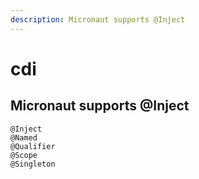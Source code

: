 ```yaml
---
description: Micronaut supports @Inject
---
```


# cdi

## Micronaut supports @Inject

```
@Inject
@Named	
@Qualifier	
@Scope	
@Singleton	
```

```

```



